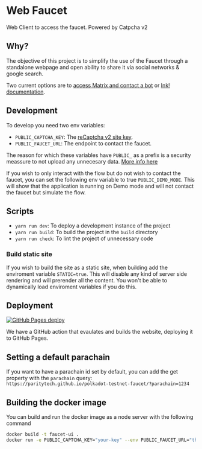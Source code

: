 # Web Faucet

Web Client to access the faucet. Powered by Catpcha v2

## Why?

The objective of this project is to simplify the use of the Faucet through a standalone webpage and open ability to share it via social networks & google search.

Two current options are to [access Matrix and contact a bot](https://wiki.polkadot.network/docs/learn-DOT#getting-tokens-on-the-rococo-testnet) or [Ink! documentation](https://use.ink/faucet).

## Development

To develop you need two env variables:

- `PUBLIC_CAPTCHA_KEY`: The [reCaptcha v2 site key](https://www.google.com/u/0/recaptcha/admin).
- `PUBLIC_FAUCET_URL`: The endpoint to contact the faucet.

The reason for which these variables have `PUBLIC_` as a prefix is a security meassure to not upload any unnecesary data. [More info here](https://kit.svelte.dev/docs/modules#$env-static-public)

If you wish to only interact with the flow but do not wish to contact the faucet, you can set the following env variable to true `PUBLIC_DEMO_MODE`.
This will show that the application is running on Demo mode and will not contact the faucet but simulate the flow.

## Scripts

- `yarn run dev`: To deploy a development instance of the project
- `yarn run build`: To build the project in the `build` directory
- `yarn run check`: To lint the project of unnecessary code

### Build static site

If you wish to build the site as a static site, when building add the enviroment variable `STATIC=true`. This will disable any kind of server side rendering
and will prerender all the content. You won't be able to dynamically load enviroment variables if you do this.

## Deployment

[![GitHub Pages deploy](https://github.com/paritytech/polkadot-testnet-faucet/actions/workflows/deploy-site.yml/badge.svg?event=push)](https://github.com/paritytech/polkadot-testnet-faucet/actions/workflows/deploy-site.yml)

We have a GitHub action that evaulates and builds the website, deploying it to GitHub Pages.

## Setting a default parachain

If you want to have a parachain id set by default, you can add the get property with the `parachain` query:
`https://paritytech.github.io/polkadot-testnet-faucet/?parachain=1234`

## Building the docker image

You can build and run the docker image as a node server with the following command

```bash
docker build -t faucet-ui .
docker run -e PUBLIC_CAPTCHA_KEY="your-key" --env PUBLIC_FAUCET_URL="the-url-to-contact" -p 80:3000 faucet-ui
```
